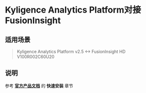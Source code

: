 # Kyligence Analytics Platform对接FusionInsight

## 适用场景

> Kyligence Analytics Platform v2.5 <-> FusionInsight HD V100R002C60U20

## 说明

参考 [**官方产品文档**](http://docs.kyligence.io/v2.5/zh-cn/installation/quick_installation/quick_installation_for_fi.cn.html) 的 **快速安装** 章节
